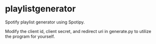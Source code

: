 # playlistgenerator
Spotify playlist generator using Spotipy.

Modify the client id, client secret, and redirect uri in generate.py to utilize the program for yourself.

